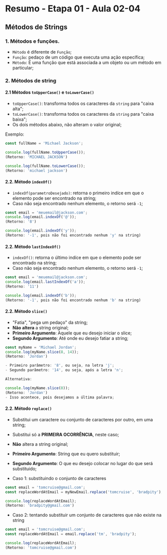 # Resumo - Etapa 01 - Aula 02-04

## Métodos de Strings

### 1. Métodos e funções.

- ``Método`` é diferente de ``Função``;
- ``Função``: pedaço de um código que executa uma ação específica;
- ``Método``: É uma função que está associada a um objeto ou um método em particular;

### 2. Métodos de string

#### 2.1 Métodos ``toUpperCase()`` e ``toLowerCase()``

- ``toUpperCase()``: transforma todos os caracteres da ``string`` para "caixa alta";
- ``toLowerCase()``: transforma todos os caracteres da ``string`` para "caixa baixa";
- Os dois métodos abaixo, não alteram o valor original;

Exemplo:
~~~javascript
const fullName = 'Michael Jackson';

console.log(fullName.toUpperCase());
(Retorno: 'MICHAEL JACKSON')

console.log(fullName.toLowerCase());
(Retorno: 'michael jackson')
~~~

#### 2.2. Método ``indexOf()``

- ``indexOf(parametroDesejado)``: retorna o primeiro indíce em que o elemento pode ser encontrado na string;
- Caso não seja encontrado nenhum elemento, o retorno será ``-1``;

~~~javascript
const email = 'meuemail@jackson.com';
console.log(email.indexOf('@'));
(Retorno: '8')

console.log(email.indexOf('y'));
(Retorno: '-1', pois não foi encontrado nenhum 'y' na string)
~~~

#### 2.2. Método ``lastIndexOf()``

- ``indexOf()``: retorna o último indíce em que o elemento pode ser encontrado na string;
- Caso não seja encontrado nenhum elemento, o retorno será ``-1``;

~~~javascript
const email = 'meuemail@jackson.com';
console.log(email.lastIndexOf('a'));
(Retorno: '11')

console.log(email.indexOf('b'));
(Retorno: '-1', pois não foi encontrado nenhum 'b' na string)
~~~

#### 2.2. Método ``slice()``

- "Fatia", "pega um pedaço" da string;
- **Não altera** a string original;
- **Primeiro Argumento**: Aquele que eu desejo iniciar o slice;
- **Segundo Argumento**: Até onde eu desejo fatiar a string;

~~~javascript
const myName = 'Michael Jordan';
console.log(myName.slice(8, 14));
(Retorno: 'Jordan')

- Primeiro parâmetro: '8', ou seja, na letra 'j';
- Segundo parâmetro: '14', ou seja, após a letra 'n';

Alternativa:

console.log(myName.slice(8));
(Retorno: 'Jordan')
- Isso acontece, pois desejamos a última palavra;
~~~

#### 2.2. Método ``replace()``

- Substitui um caractere ou conjunto de caracteres por outro, em uma string;
- Substitui só a **PRIMEIRA OCORRÊNCIA**, neste caso;
- **Não** altera a string original;
- **Primeiro Argumento**: String que eu quero substituir;
- **Segundo Argumento**: O que eu desejo colocar no lugar do que será substituido;

- Caso 1: substituindo o conjunto de caracteres
~~~javascript
const email = 'tomcruise@gmail.com';
const replaceWordAtEmail = myNewEmail.replace('tomcruise', 'bradpity');

console.log(replaceWordAtEmail);
(Retorno: 'bradpity@gmail.com')
~~~

- Caso 2: tentando substituir um conjunto de caracteres que não existe na string
~~~javascript
const email = 'tomcruise@gmail.com';
const replaceWordAtEmail = email.replace('tm', 'bradpity');

console.log(replaceWordAtEmail);
(Retorno: 'tomcruise@gmail.com')
~~~
